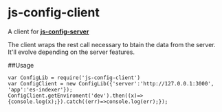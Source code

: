 # js-config-client
A client for [**js-config-server**](https://github.com/furio/js-config-server)

The client wraps the rest call necessary to btain the data from the server. It'll evolve depending on the server features.

##Usage
```
var ConfigLib = require('js-config-client')
var ConfigClient = new ConfigLib({'server':'http://127.0.0.1:3000', 'app':'es-indexer'});
ConfigClient.getEnviroment('dev').then((x)=>{console.log(x);}).catch((err)=>console.log(err);});
```
